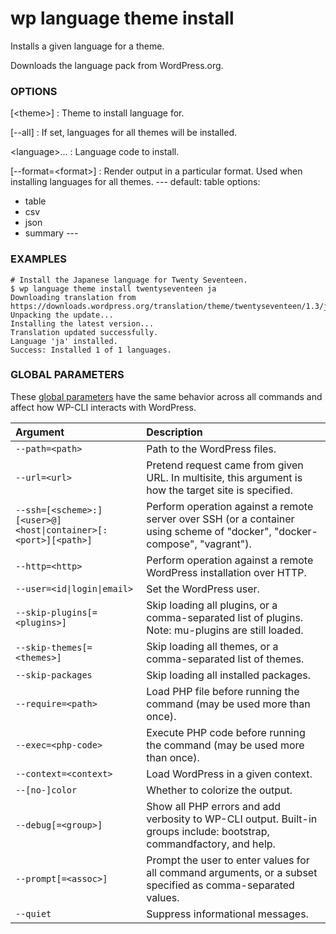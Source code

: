 # wp language theme install

Installs a given language for a theme.

Downloads the language pack from WordPress.org.

### OPTIONS

[&lt;theme&gt;]
: Theme to install language for.

[\--all]
: If set, languages for all themes will be installed.

&lt;language&gt;...
: Language code to install.

[\--format=&lt;format&gt;]
: Render output in a particular format. Used when installing languages for all themes.
\---
default: table
options:
  - table
  - csv
  - json
  - summary
\---

### EXAMPLES

    # Install the Japanese language for Twenty Seventeen.
    $ wp language theme install twentyseventeen ja
    Downloading translation from https://downloads.wordpress.org/translation/theme/twentyseventeen/1.3/ja.zip...
    Unpacking the update...
    Installing the latest version...
    Translation updated successfully.
    Language 'ja' installed.
    Success: Installed 1 of 1 languages.

### GLOBAL PARAMETERS

These [global parameters](https://make.wordpress.org/cli/handbook/config/) have the same behavior across all commands and affect how WP-CLI interacts with WordPress.

| **Argument**    | **Description**			  |
|:----------------|:-----------------------------|
| `--path=<path>` | Path to the WordPress files. |
| `--url=<url>` | Pretend request came from given URL. In multisite, this argument is how the target site is specified. |
| `--ssh=[<scheme>:][<user>@]<host\|container>[:<port>][<path>]` | Perform operation against a remote server over SSH (or a container using scheme of "docker", "docker-compose", "vagrant"). |
| `--http=<http>` | Perform operation against a remote WordPress installation over HTTP. |
| `--user=<id\|login\|email>` | Set the WordPress user. |
| `--skip-plugins[=<plugins>]` | Skip loading all plugins, or a comma-separated list of plugins. Note: mu-plugins are still loaded. |
| `--skip-themes[=<themes>]` | Skip loading all themes, or a comma-separated list of themes. |
| `--skip-packages` | Skip loading all installed packages. |
| `--require=<path>` | Load PHP file before running the command (may be used more than once). |
| `--exec=<php-code>` | Execute PHP code before running the command (may be used more than once). |
| `--context=<context>` | Load WordPress in a given context. |
| `--[no-]color` | Whether to colorize the output. |
| `--debug[=<group>]` | Show all PHP errors and add verbosity to WP-CLI output. Built-in groups include: bootstrap, commandfactory, and help. |
| `--prompt[=<assoc>]` | Prompt the user to enter values for all command arguments, or a subset specified as comma-separated values. |
| `--quiet` | Suppress informational messages. |
